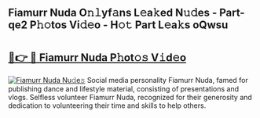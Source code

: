 ## Fiamurr Nuda O𝚗𝚕yf𝚊ns L𝚎a𝚔ed N𝚞𝚍es - Part-qe2 P𝚑𝚘tos Vi𝚍𝚎o - H𝚘𝚝 Part L𝚎a𝚔s oQwsu

# <h2><a href="http://kf3cjrp.oniu.top/?m=Fiamurr+Nuda">🔗👉 🔴 Fiamurr Nuda P𝚑ot𝚘𝚜 V𝚒d𝚎o</a></h2>

[![Fiamurr Nuda Nu𝚍e𝚜](https://i.imgur.com/0qMVB7G.gif)](http://kf3cjrp.oniu.top/?m=Fiamurr+Nuda)
Social media personality Fiamurr Nuda, famed for publishing dance and lifestyle material, consisting of presentations and vlogs. Selfless volunteer Fiamurr Nuda, recognized for their generosity and dedication to volunteering their time and skills to help others.  
